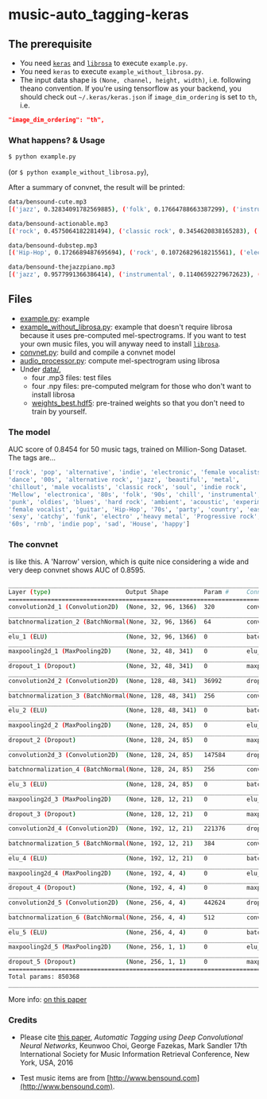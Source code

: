 # music-auto_tagging-keras

## The prerequisite
* You need [`keras`](http://keras.io) and [`librosa`](http://librosa.github.io/librosa/) to execute `example.py`.
* You need `keras` to execute `example_without_librosa.py`.
* The input data shape is `(None, channel, height, width)`, i.e. following theano convention. If you're using tensorflow as your backend, you should check out `~/.keras/keras.json` if `image_dim_ordering` is set to `th`, i.e.
```json
"image_dim_ordering": "th",
```

### What happens? & Usage
```bash
$ python example.py
```
(or `$ python example_without_librosa.py`),

After a summary of convnet, the result will be printed:
``` bash
data/bensound-cute.mp3
[('jazz', 0.32834091782569885), ('folk', 0.17664788663387299), ('instrumental', 0.1569863110780716), ('guitar', 0.10749899595975876), ('acoustic', 0.08458312600851059), ('female vocalists', 0.06621211022138596), ('indie', 0.0627480000257492), ('chillout', 0.05570304021239281), ('rock', 0.04766707867383957), ('pop', 0.04348916560411453)]

data/bensound-actionable.mp3
[('rock', 0.4575064182281494), ('classic rock', 0.3454620838165283), ('punk', 0.23092204332351685), ('60s', 0.11653172969818115), ('70s', 0.11155932396650314), ('hard rock', 0.10467251390218735), ('indie', 0.1011115238070488), ('80s', 0.09881759434938431), ('alternative', 0.0769491195678711), ('Progressive rock', 0.0754147469997406)]

data/bensound-dubstep.mp3
[('Hip-Hop', 0.1726689487695694), ('rock', 0.10726829618215561), ('electronic', 0.10054843127727509), ('female vocalists', 0.07955039292573929), ('pop', 0.07343248277902603), ('alternative', 0.05530229210853577), ('indie', 0.04597167670726776), ('rnb', 0.04486352205276489), ('80s', 0.031885139644145966), ('90s', 0.02957077883183956)]

data/bensound-thejazzpiano.mp3
[('jazz', 0.9577991366386414), ('instrumental', 0.11406592279672623), ('guitar', 0.03199296444654465), ('rock', 0.024645458906888962), ('blues', 0.02134867012500763), ('chillout', 0.013597516342997551), ('easy listening', 0.013440641574561596), ('folk', 0.013292261399328709), ('oldies', 0.011634128168225288), ('country', 0.011065035127103329)]
```

## Files
* [example.py](https://github.com/keunwoochoi/music-auto_tagging-keras/blob/master/example.py): example
* [example_without_librosa.py](https://github.com/keunwoochoi/music-auto_tagging-keras/blob/master/example_without_librosa.py): example that doesn't require librosa because it uses pre-computed mel-spectrograms. If you want to test your own music files, you will anyway need to install [`librosa`](http://librosa.github.io/librosa/).
* [convnet.py](https://github.com/keunwoochoi/music-auto_tagging-keras/blob/master/convnet.py): build and compile a convnet model
* [audio_processor.py](https://github.com/keunwoochoi/music-auto_tagging-keras/blob/master/audio_processor.py): compute mel-spectrogram using librosa
* Under [data/](https://github.com/keunwoochoi/music-auto_tagging-keras/tree/master/data),
  - four .mp3 files: test files
  - four .npy files: pre-computed melgram for those who don't want to install librosa
  - [weights_best.hdf5](https://github.com/keunwoochoi/music-auto_tagging-keras/blob/master/data/weights_best.hdf5): pre-trained weights so that you don't need to train by yourself.

### The model
AUC score of 0.8454 for 50 music tags, trained on Million-Song Dataset.
The tags are...
```python
['rock', 'pop', 'alternative', 'indie', 'electronic', 'female vocalists', 
'dance', '00s', 'alternative rock', 'jazz', 'beautiful', 'metal', 
'chillout', 'male vocalists', 'classic rock', 'soul', 'indie rock',
'Mellow', 'electronica', '80s', 'folk', '90s', 'chill', 'instrumental',
'punk', 'oldies', 'blues', 'hard rock', 'ambient', 'acoustic', 'experimental',
'female vocalist', 'guitar', 'Hip-Hop', '70s', 'party', 'country', 'easy listening',
'sexy', 'catchy', 'funk', 'electro' ,'heavy metal', 'Progressive rock',
'60s', 'rnb', 'indie pop', 'sad', 'House', 'happy']
```

### The convnet
is like this. A 'Narrow' version, which is quite nice considering a wide and very deep convnet shows AUC of 0.8595.
```bash
____________________________________________________________________________________________________
Layer (type)                     Output Shape          Param #     Connected to
====================================================================================================
convolution2d_1 (Convolution2D)  (None, 32, 96, 1366)  320         convolution2d_input_1[0][0]
____________________________________________________________________________________________________
batchnormalization_2 (BatchNormal(None, 32, 96, 1366)  64          convolution2d_1[0][0]
____________________________________________________________________________________________________
elu_1 (ELU)                      (None, 32, 96, 1366)  0           batchnormalization_2[0][0]
____________________________________________________________________________________________________
maxpooling2d_1 (MaxPooling2D)    (None, 32, 48, 341)   0           elu_1[0][0]
____________________________________________________________________________________________________
dropout_1 (Dropout)              (None, 32, 48, 341)   0           maxpooling2d_1[0][0]
____________________________________________________________________________________________________
convolution2d_2 (Convolution2D)  (None, 128, 48, 341)  36992       dropout_1[0][0]
____________________________________________________________________________________________________
batchnormalization_3 (BatchNormal(None, 128, 48, 341)  256         convolution2d_2[0][0]
____________________________________________________________________________________________________
elu_2 (ELU)                      (None, 128, 48, 341)  0           batchnormalization_3[0][0]
____________________________________________________________________________________________________
maxpooling2d_2 (MaxPooling2D)    (None, 128, 24, 85)   0           elu_2[0][0]
____________________________________________________________________________________________________
dropout_2 (Dropout)              (None, 128, 24, 85)   0           maxpooling2d_2[0][0]
____________________________________________________________________________________________________
convolution2d_3 (Convolution2D)  (None, 128, 24, 85)   147584      dropout_2[0][0]
____________________________________________________________________________________________________
batchnormalization_4 (BatchNormal(None, 128, 24, 85)   256         convolution2d_3[0][0]
____________________________________________________________________________________________________
elu_3 (ELU)                      (None, 128, 24, 85)   0           batchnormalization_4[0][0]
____________________________________________________________________________________________________
maxpooling2d_3 (MaxPooling2D)    (None, 128, 12, 21)   0           elu_3[0][0]
____________________________________________________________________________________________________
dropout_3 (Dropout)              (None, 128, 12, 21)   0           maxpooling2d_3[0][0]
____________________________________________________________________________________________________
convolution2d_4 (Convolution2D)  (None, 192, 12, 21)   221376      dropout_3[0][0]
____________________________________________________________________________________________________
batchnormalization_5 (BatchNormal(None, 192, 12, 21)   384         convolution2d_4[0][0]
____________________________________________________________________________________________________
elu_4 (ELU)                      (None, 192, 12, 21)   0           batchnormalization_5[0][0]
____________________________________________________________________________________________________
maxpooling2d_4 (MaxPooling2D)    (None, 192, 4, 4)     0           elu_4[0][0]
____________________________________________________________________________________________________
dropout_4 (Dropout)              (None, 192, 4, 4)     0           maxpooling2d_4[0][0]
____________________________________________________________________________________________________
convolution2d_5 (Convolution2D)  (None, 256, 4, 4)     442624      dropout_4[0][0]
____________________________________________________________________________________________________
batchnormalization_6 (BatchNormal(None, 256, 4, 4)     512         convolution2d_5[0][0]
____________________________________________________________________________________________________
elu_5 (ELU)                      (None, 256, 4, 4)     0           batchnormalization_6[0][0]
____________________________________________________________________________________________________
maxpooling2d_5 (MaxPooling2D)    (None, 256, 1, 1)     0           elu_5[0][0]
____________________________________________________________________________________________________
dropout_5 (Dropout)              (None, 256, 1, 1)     0           maxpooling2d_5[0][0]
====================================================================================================
Total params: 850368
____________________________________________________________________________________________________
```
More info: [on this paper](https://arxiv.org/abs/1606.00298)


### Credits
* Please cite [this paper](https://scholar.google.co.kr/citations?view_op=view_citation&hl=en&user=ZrqdSu4AAAAJ&citation_for_view=ZrqdSu4AAAAJ:3fE2CSJIrl8C), *Automatic Tagging using Deep Convolutional Neural Networks*, Keunwoo Choi, George Fazekas, Mark Sandler
17th International Society for Music Information Retrieval Conference, New York, USA, 2016

* Test music items are from [http://www.bensound.com](http://www.bensound.com).
